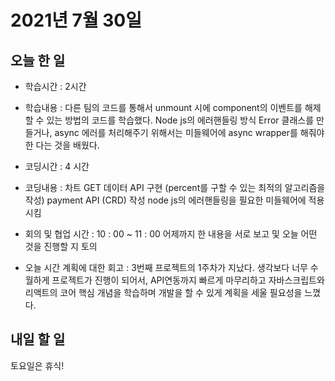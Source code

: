 # 2021년 7월 30일

## 오늘 한 일

- 학습시간 : 2시간
- 학습내용 :
  다른 팀의 코드를 통해서 unmount 시에 component의 이벤트를 해제할 수 있는 방법의 코드를 학습했다.
  Node js의 에러핸들링 방식 Error 클래스를 만들거나, async 에러를 처리해주기 위해서는 미들웨어에 async wrapper를 해줘야한 다는 것을 배웠다.
- 코딩시간 : 4 시간
- 코딩내용 :
  차트 GET 데이터 API 구현 (percent를 구할 수 있는 최적의 알고리즘을 작성)
  payment API (CRD) 작성
  node js의 에러핸들링을 필요한 미들웨어에 적용 시킴
- 회의 및 협업 시간 :
  10 : 00 ~ 11 : 00 어제까지 한 내용을 서로 보고 및 오늘 어떤 것을 진행할 지 토의

- 오늘 시간 계획에 대한 회고 :
  3번째 프로젝트의 1주차가 지났다.
  생각보다 너무 수월하게 프로젝트가 진행이 되어서, API연동까지 빠르게 마무리하고 자바스크립트와 리액트의 코어 핵심 개념을 학습하며
  개발을 할 수 있게 계획을 세울 필요성을 느꼈다.

## 내일 할 일

토요일은 휴식!
